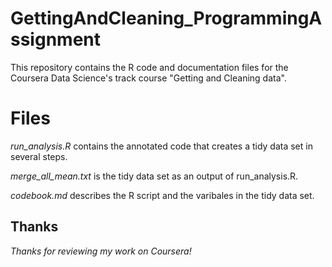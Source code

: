 # GettingAndCleaning_ProgrammingAssignment
This repository contains the R code and documentation files for the Coursera Data Science's track course "Getting and Cleaning data". 
# Files
_run_analysis.R_ contains the annotated code that creates a tidy data set in several steps.

_merge_all_mean.txt_ is the tidy data set as an output of run_analysis.R.

_codebook.md_ describes the R script and the varibales in the tidy data set.

## Thanks
_Thanks for reviewing my work on Coursera!_

